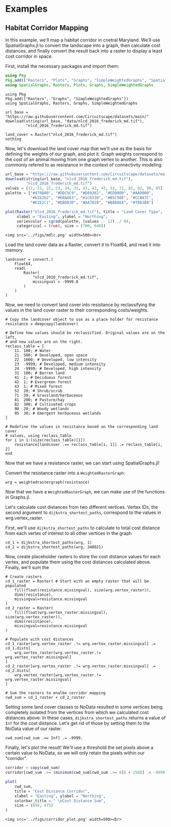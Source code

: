 # Examples

## Habitat Corridor Mapping

In this example, we'll map a habitat corridor in cnetral Maryland. We'll use
SpatialGraphs.jl to convert the landscape into a graph, then calculate cost 
distances, and finally convert the result back into a raster to display a
least cost corridor in space.

First, install the necessary packages and import them:

```julia
using Pkg
Pkg.add(["Rasters", "Plots", "Graphs", "SimpleWeightedGraphs", "SpatialGraphs"])
using SpatialGraphs, Rasters, Plots, Graphs, SimpleWeightedGraphs
```

```@setup corridors
using Pkg
Pkg.add(["Rasters", "Graphs", "SimpleWeightedGraphs"])
using SpatialGraphs, Rasters, Graphs, SimpleWeightedGraphs

url_base = "https://raw.githubusercontent.com/Circuitscape/datasets/main/"
download(string(url_base, "data/nlcd_2016_frederick_md.tif"),
         "nlcd_2016_frederick_md.tif")

land_cover = Raster("nlcd_2016_frederick_md.tif")
nothing
```

Now, let's download the land cover map that we'll use as the basis for defining
the weights of our graph, and plot it. Graph weights correspond to the cost of 
an animal moving from one graph vertex to another. This is also commonly refered
to as resistance in the context of connectivity modeling.

```julia
url_base = "https://raw.githubusercontent.com/Circuitscape/datasets/main/"
download(string(url_base, "nlcd_2016_frederick_md.tif"),
         "nlcd_2016_frederick_md.tif")
values = [11, 21, 22, 23, 24, 31, 41, 42, 43, 52, 71, 81, 82, 90, 95]
palette = ["#476BA0", "#DDC9C9", "#D89382", "#ED0000", "#AA0000",
           "#b2b2b2", "#68AA63", "#1C6330", "#B5C98E", "#CCBA7C",
           "#E2E2C1", "#DBD83D", "#AA7028", "#BAD8EA", "#70A3BA"]

plot(Raster("nlcd_2016_frederick_md.tif"), title = "Land Cover Type", 
     xlabel = "Easting", ylabel = "Northing", 
     seriescolor = cgrad(palette, (values .- 12) ./ 84,
     categorical = true), size = (700, 640))
```
```@raw html
<img src='../figs/mdlc.png' width=500><br>
```

Load the land cover data as a Raster, convert it to Float64, and read it into
memory.

```@example corridors
landcover = convert.(
    Float64,
    read(
        Raster(
            "nlcd_2016_frederick_md.tif",
            missingval = -9999.0
        )
    )
)

```

Now, we need to convert land cover into resistance by reclassifying the values
in the land cover raster to their corresponding costs/weights.

```@example corridors
# Copy the landcover object to use as a place holder for resistance
resistance = deepcopy(landcover)

# Define how values should be reclassified. Original values are on the left,
# and new values are on the right.
reclass_table = [
    11.	100; # Water
    21	500; # Developed, open space
    22	1000; # Developed, low intensity
    23	-9999; # Developed, medium intensity
    24	-9999; # Developed, high intensity
    31	100; # Barren land
    41	1; # Deciduous forest
    42	1; # Evergreen forest
    43	1; # Mixed forest
    52	20; # Shrub/scrub
    71	30; # Grassland/herbaceous
    81	200; # Pasture/hay
    82	300; # Cultivated crops
    90	20; # Woody wetlands
    95	30; # Emergent herbaceous wetlands
]

# Redefine the values in resistance based on the corresponding land cover
# values, using reclass_table 
for i in 1:(size(reclass_table)[1])
    resistance[landcover .== reclass_table[i, 1]] .= reclass_table[i, 2]
end
```

Now that we have a resistance raster, we can start using SpatialGraphs.jl!

Convert the resistance raster into a `WeightedRasterGraph`:

```@example corridors
wrg = weightedrastergraph(resistance)
```

Now that we have a `WeightedRasterGraph`, we can make use of the functions in
Graphs.jl.

Let's calculate cost distances from two different vertices. Vertex IDs, 
the second argument to `dijkstra_shortest_paths`, correspond to the values in 
wrg.vertex_raster.

First, we'll use `dijkstra_shortest_paths` to calculate to total cost distance
from each vertex of interest to all other vertices in the graph

```@example corridors
cd_1 = dijkstra_shortest_paths(wrg, 1)
cd_2 = dijkstra_shortest_paths(wrg, 348021)
```

Now, create placeholder rasters to store the cost distance values for each 
vertex, and populate them using the cost distances calculated
above. Finally, we'll sum the 

```@example corridors
# Create rasters
cd_1_raster = Raster( # Start with an empty raster that will be populated
    fill(float(resistance.missingval), size(wrg.vertex_raster)),
    dims(resistance),
    missingval=resistance.missingval
)
cd_2_raster = Raster(
    fill(float(wrg.vertex_raster.missingval), size(wrg.vertex_raster)),
    dims(resistance),
    missingval=resistance.missingval
)

# Populate with cost distances
cd_1_raster[wrg.vertex_raster .!= wrg.vertex_raster.missingval] .= cd_1.dists[
    wrg.vertex_raster[wrg.vertex_raster.!= wrg.vertex_raster.missingval]
]
cd_2_raster[wrg.vertex_raster .!= wrg.vertex_raster.missingval] .= cd_2.dists[
    wrg.vertex_raster[wrg.vertex_raster.!= wrg.vertex_raster.missingval]
]

# Sum the rasters to enalbe corridor mapping
cwd_sum = cd_1_raster + cd_2_raster
```

Setting some land cover classes to NoData resulted in some vertices being
completely isolated from the vertices from which we calculated cost distances
above. In these cases, `dijkstra_shortest_paths` returns a value of `Inf` for
the cost distance. Let's get rid of those by setting them to the NoData value
of our raster.

```@example corridors
cwd_sum[cwd_sum .== Inf] .= -9999.
```

Finally, let's plot the result! We'll use a threshold the set pixels above
a certain value to NoData, so we will only retain the pixels within our
"corridor".

```julia
corridor = copy(cwd_sum)
corridor[cwd_sum .>= (minimum(cwd_sum[cwd_sum .>= 0]) + 250)] .= -9999

plot(
    cwd_sum,
    title = "Cost Distance Corridor",
    xlabel = "Easting", ylabel = "Northing",
    colorbar_title = " \nCost Distance Sum",
    size = (650, 475)
)
```

```@raw html
<img src='../figs/corridor_plot.png' width=500><br>
```

